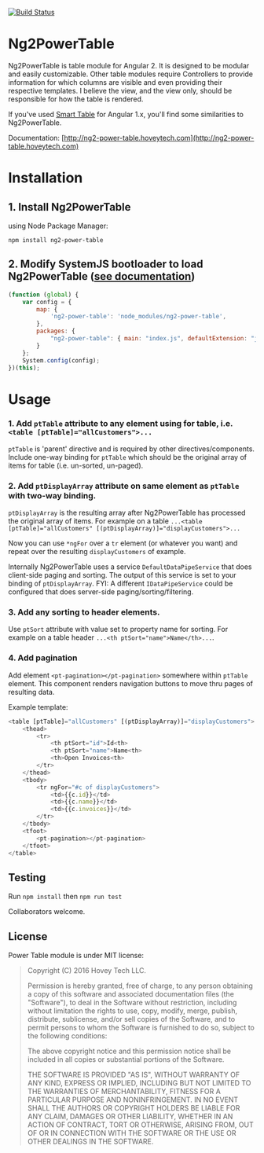 [![Build Status](https://travis-ci.org/hoveytech/ng2-power-table.svg?branch=master)](https://travis-ci.org/hoveytech/ng2-power-table)

# Ng2PowerTable

Ng2PowerTable is table module for Angular 2. It is designed to be modular and easily customizable. Other table modules require Controllers to provide information for which columns are visible and even providing their respective templates. I believe the view, and the view only, should be responsible for how the table is rendered.

If you've used [Smart Table](https://github.com/lorenzofox3/Smart-Table) for Angular 1.x, you'll find some similarities to Ng2PowerTable.

Documentation: [http://ng2-power-table.hoveytech.com](http://ng2-power-table.hoveytech.com)

# Installation

## 1. Install Ng2PowerTable

using Node Package Manager:

`npm install ng2-power-table`

## 2. Modify SystemJS bootloader to load Ng2PowerTable ([see documentation](https://ng2-power-table.hoveytech.com))

```javascript
(function (global) {
    var config = {
        map: {
            'ng2-power-table': 'node_modules/ng2-power-table',
        },
        packages: {
            "ng2-power-table": { main: "index.js", defaultExtension: "js" },
        }
    };
    System.config(config);
})(this);
```

# Usage

### 1. Add `ptTable` attribute to any element using for table, i.e. `<table [ptTable]="allCustomers">...`

`ptTable` is 'parent' directive and is required by other directives/components. Include one-way binding for `ptTable` which should be the original array of items for table (i.e. un-sorted, un-paged).

### 2. Add `ptDisplayArray` attribute on same element as `ptTable` with two-way binding.

`ptDisplayArray` is the resulting array after Ng2PowerTable has processed the original array of items. For example on a table `...<table [ptTable]="allCustomers" [(ptDisplayArray)]="displayCustomers">...`

Now you can use `*ngFor` over a `tr` element (or whatever you want) and repeat over the resulting `displayCustomers` of example.

Internally Ng2PowerTable uses a service `DefaultDataPipeService` that does client-side paging and sorting. The output of this service is set to your binding of `ptDisplayArray`. FYI: A different `IDataPipeService` could be configured that does server-side paging/sorting/filtering.

### 3. Add any sorting to header elements.

Use `ptSort` attribute with value set to property name for sorting. For example on a table header `...<th ptSort="name">Name</th>...`.

### 4. Add pagination 

Add element `<pt-pagination></pt-pagination>` somewhere within `ptTable` element. This component renders navigation buttons to move thru pages of resulting data.

Example template:

```javascript
<table [ptTable]="allCustomers" [(ptDisplayArray)]="displayCustomers">
    <thead>
        <tr>
            <th ptSort="id">Id<th>
            <th ptSort="name">Name<th>
            <th>Open Invoices<th>
        </tr>
    </thead>
    <tbody>
        <tr ngFor="#c of displayCustomers">
            <td>{{c.id}}</td>
            <td>{{c.name}}</td>
            <td>{{c.invoices}}</td>
        </tr>
    </tbody>
    <tfoot>
        <pt-pagination></pt-pagination>
    </tfoot>
</table>
```

## Testing

Run `npm install` then `npm run test`

Collaborators welcome.

## License

Power Table module is under MIT license:

> Copyright (C) 2016 Hovey Tech LLC.
>
> Permission is hereby granted, free of charge, to any person
> obtaining a copy of this software and associated documentation files
> (the "Software"), to deal in the Software without restriction,
> including without limitation the rights to use, copy, modify, merge,
> publish, distribute, sublicense, and/or sell copies of the Software,
> and to permit persons to whom the Software is furnished to do so,
> subject to the following conditions:
>
> The above copyright notice and this permission notice shall be
> included in all copies or substantial portions of the Software.
>
> THE SOFTWARE IS PROVIDED "AS IS", WITHOUT WARRANTY OF ANY KIND,
> EXPRESS OR IMPLIED, INCLUDING BUT NOT LIMITED TO THE WARRANTIES OF
> MERCHANTABILITY, FITNESS FOR A PARTICULAR PURPOSE AND
> NONINFRINGEMENT. IN NO EVENT SHALL THE AUTHORS OR COPYRIGHT HOLDERS
> BE LIABLE FOR ANY CLAIM, DAMAGES OR OTHER LIABILITY, WHETHER IN AN
> ACTION OF CONTRACT, TORT OR OTHERWISE, ARISING FROM, OUT OF OR IN
> CONNECTION WITH THE SOFTWARE OR THE USE OR OTHER DEALINGS IN THE
> SOFTWARE.
